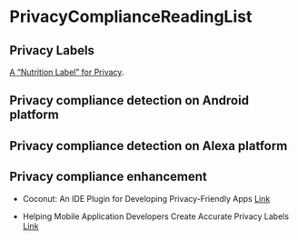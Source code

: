 # PrivacyComplianceReadingList

## Privacy Labels
[A “Nutrition Label” for Privacy]([https://pages.github.com/](https://dl.acm.org/doi/pdf/10.1145/1572532.1572538)).

## Privacy compliance detection on Android platform


## Privacy compliance detection on Alexa platform  


## Privacy compliance enhancement  

- Coconut: An IDE Plugin for Developing Privacy-Friendly Apps [Link](https://dl.acm.org/doi/10.1145/3287056)

- Helping Mobile Application Developers Create Accurate Privacy Labels [Link](https://www.usenix.org/conference/pepr22/presentation/gardner)
